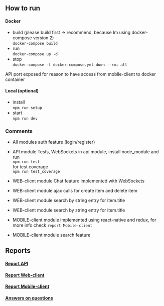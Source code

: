 ## How to run 

#### Docker  
* build (please build first -> recommend, because Im using docker-compose version 2)  
`docker-compose build`
* run  
`docker-compose up -d`  
* stop  
`docker-compose -f docker-compose.yml down --rmi all`  

API port exposed for reason to have access from mobile-client to docker container 

#### Local (optional)
* install  
`npm run setup`  
* start  
`npm run dev` 

### Comments
* All modules auth feature (login/register)  
* API module Tests, WebSockets
in api module, install node_module and run  
`npm run test`  
for test coverage  
`npm run test_coverage` 

* WEB-client module Chat feature implemented with WebSockets
* WEB-client module ajax calls for create item and delete item
* WEB-client module search by string entry for item.title
* WEB-client module search by string entry for item.title

* MOBILE-client module implemented using react-native and redux, for more info check `report Mobile-client` 
* MOBILE-client module search feature

## Reports
#### [Report API](./api/README.md)
#### [Report Web-client](./web-client/README.md)
#### [Report Mobile-client](./mobile/README.md)
#### [Answers on questions](./answers.md)